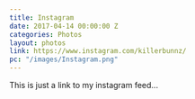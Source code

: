 ```yaml
---
title: Instagram
date: 2017-04-14 00:00:00 Z
categories: Photos
layout: photos
link: https://www.instagram.com/killerbunnz/
pc: "/images/Instagram.png"
---
```


This is just a link to my instagram feed...
